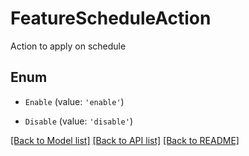 # FeatureScheduleAction

Action to apply on schedule

## Enum

* `Enable` (value: `'enable'`)

* `Disable` (value: `'disable'`)

[[Back to Model list]](../README.md#documentation-for-models) [[Back to API list]](../README.md#documentation-for-api-endpoints) [[Back to README]](../README.md)
